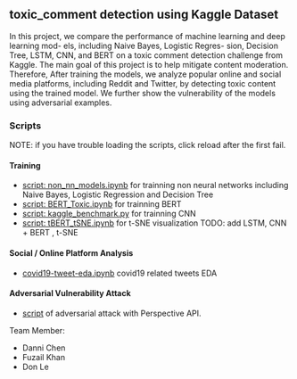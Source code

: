 ## toxic_comment detection using Kaggle Dataset

In this project, we compare the performance of machine learning and deep learning mod- els, including Naive Bayes, Logistic Regres- sion, Decision Tree, LSTM, CNN, and BERT on a toxic comment detection challenge from Kaggle. The main goal of this project is to help mitigate content moderation. Therefore, After training the models, we analyze popular online and social media platforms, including Reddit and Twitter, by detecting toxic content using the trained model. We further show the vulnerability of the models using adversarial examples.


### Scripts
NOTE: if you have trouble loading the scripts, click reload after the first fail. 

#### Training
- [script: non_nn_models.ipynb](https://github.com/dchen236/toxic_comment/blob/master/non_nn_models.ipynb) for trainning non neural networks including Naive Bayes, Logistic Regression and Decision Tree
- [script: BERT_Toxic.ipynb](https://github.com/dchen236/toxic_comment/blob/master/BERT_Toxic.ipynb) for trainning BERT
- [script: kaggle_benchmark.py](https://github.com/dchen236/toxic_comment/blob/master/kaggle_benchmark.py) for trainning CNN
- [script: tBERT_tSNE.ipynb](https://github.com/dchen236/toxic_comment/blob/master/BERT_tSNE.ipynb) for t-SNE visualization
TODO: add LSTM, CNN + BERT , t-SNE

#### Social / Online Platform Analysis
- [covid19-tweet-eda.ipynb](https://github.com/dchen236/toxic_comment/blob/master/covid19-tweet-eda.ipynb) covid19 related tweets EDA

#### Adversarial Vulnerability Attack
- [script](https://github.com/dchen236/toxic_comment/blob/master/Perspective_API.ipynb) of adversarial attack with Perspective API.

Team Member: 
- Danni Chen
- Fuzail Khan
- Don Le

